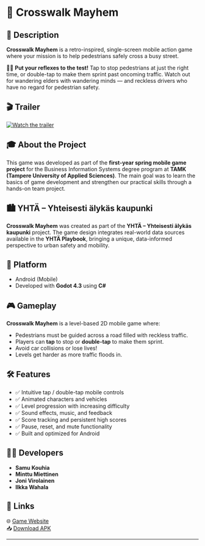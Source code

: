 # 🚸 Crosswalk Mayhem

## 📝 Description

**Crosswalk Mayhem** is a retro-inspired, single-screen mobile action game where your mission is to help pedestrians safely cross a busy street.

🧠💥 **Put your reflexes to the test!** Tap to stop pedestrians at just the right time, or double-tap to make them sprint past oncoming traffic. Watch out for wandering elders with wandering minds — and reckless drivers who have no regard for pedestrian safety.

## 🎬 Trailer

[![Watch the trailer](https://img.youtube.com/vi/87p9-xqOKxs/hqdefault.jpg)](https://www.youtube.com/watch?v=87p9-xqOKxs)

## 🎓 About the Project

This game was developed as part of the **first-year spring mobile game project** for the Business Information Systems degree program at **TAMK (Tampere University of Applied Sciences)**. The main goal was to learn the basics of game development and strengthen our practical skills through a hands-on team project.

## 🏙️ YHTÄ – Yhteisesti älykäs kaupunki

**Crosswalk Mayhem** was created as part of the **YHTÄ – Yhteisesti älykäs kaupunki** project. The game design integrates real-world data sources available in the **YHTÄ Playbook**, bringing a unique, data-informed perspective to urban safety and mobility.

## 📱 Platform

- Android (Mobile)
- Developed with **Godot 4.3** using **C#**

## 🎮 Gameplay

**Crosswalk Mayhem** is a level-based 2D mobile game where:

- Pedestrians must be guided across a road filled with reckless traffic.
- Players can **tap** to stop or **double-tap** to make them sprint.
- Avoid car collisions or lose lives!
- Levels get harder as more traffic floods in.

## 🛠 Features

- ✅ Intuitive tap / double-tap mobile controls  
- ✅ Animated characters and vehicles  
- ✅ Level progression with increasing difficulty  
- ✅ Sound effects, music, and feedback  
- ✅ Score tracking and persistent high scores  
- ✅ Pause, reset, and mute functionality  
- ✅ Built and optimized for Android  

## 👨‍💻 Developers

- **Samu Kouhia**  
- **Minttu Miettinen**  
- **Joni Virolainen**  
- **Ilkka Wahala**

## 🔗 Links

🌐 [Game Website](https://webpages.tuni.fi/24tiko3h/)  
📥 [Download APK](https://webpages.tuni.fi/24tiko3h/downloads/crosswalk-mayhem.apk)

---
